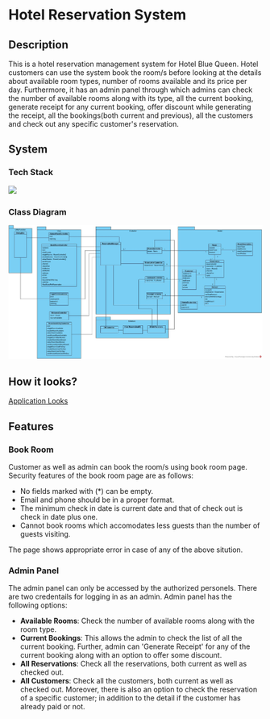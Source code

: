 # Hotel Reservation System

## Description

This is a hotel reservation management system for Hotel Blue Queen. Hotel customers can use the system book the room/s before looking at the details about available room types, number of rooms available and its price per day. Furthermore, it has an admin panel through which admins can check the number of available rooms along with its type, all the current booking, generate receipt for any current booking, offer discount while generating the receipt, all the bookings(both current and previous), all the customers and check out any specific customer's reservation.

## System

### Tech Stack

<img src="https://skillicons.dev/icons?i=java,sqlite" />

### Class Diagram

<img src="./ClassDiagram.jpg" alt="Class Diagram" />

## How it looks?

<a href="https://github.com/busycaesar/Hotel_Reservation_System/blob/Master/ApplicationLooks.md">Application Looks</a>

## Features

### Book Room

Customer as well as admin can book the room/s using book room page. Security features of the book room page are as follows:

- No fields marked with (*) can be empty.
- Email and phone should be in a proper format.
- The minimum check in date is current date and that of check out is check in date plus one.
- Cannot book rooms which accomodates less guests than the number of guests visiting.

The page shows appropriate error in case of any of the above sitution.

### Admin Panel

The admin panel can only be accessed by the authorized personels. There are two credentails for logging in as an admin. Admin panel has the following options:

- **Available Rooms**: Check the number of available rooms along with the room type.
- **Current Bookings**: This allows the admin to check the list of all the current booking. Further, admin can 'Generate Receipt' for any of the current booking along with an option to offer some discount.
- **All Reservations**: Check all the reservations, both current as well as checked out.
- **All Customers**: Check all the customers, both current as well as checked out. Moreover, there is also an option to check the reservation of a specific customer; in addition to the detail if the customer has already paid or not.

